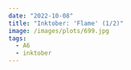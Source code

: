 ```yaml
---
date: "2022-10-08"
title: "Inktober: 'Flame' (1/2)"
image: /images/plots/699.jpg
tags:
  - A6
  - inktober
---
```

